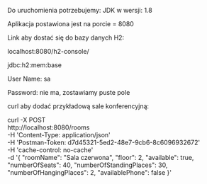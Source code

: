 Do uruchomienia potrzebujemy:
JDK w wersji: 1.8

Aplikacja postawiona jest na porcie = 8080

Link aby dostać się do bazy danych H2:

localhost:8080/h2-console/

jdbc:h2:mem:base

User Name: sa

Password: nie ma, zostawiamy puste pole

curl aby dodać przykładową sale konferencyjną:

curl -X POST \
  http://localhost:8080/rooms \
  -H 'Content-Type: application/json' \
  -H 'Postman-Token: d7d45321-5ed2-48e7-9cb6-8c6096932672' \
  -H 'cache-control: no-cache' \
  -d '{
        "roomName": "Sala czerwona",
        "floor": 2,
        "available": true,
        "numberOfSeats": 40,
        "numberOfStandingPlaces": 30,
        "numberOfHangingPlaces": 2,
        "availablePhone": false
    }'
